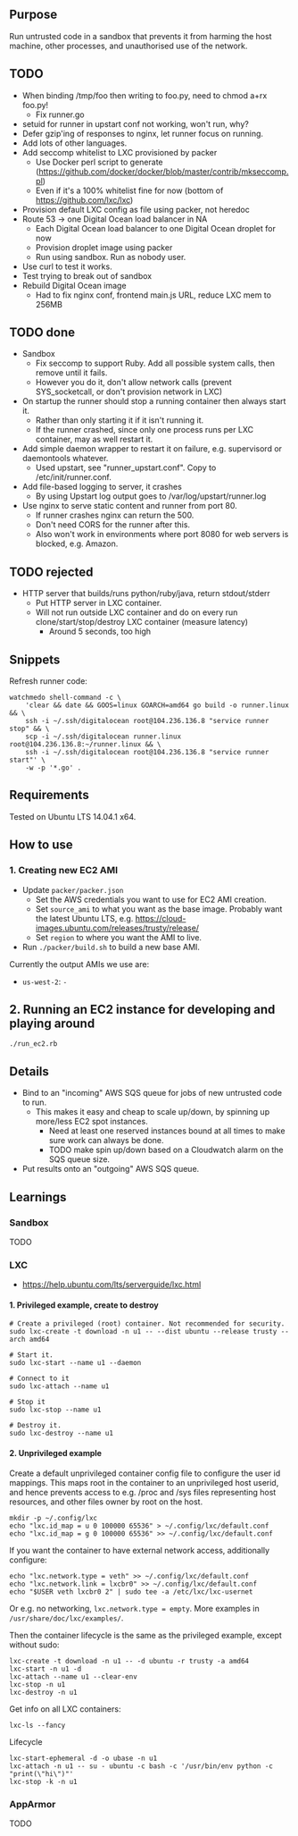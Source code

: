 ## Purpose

Run untrusted code in a sandbox that prevents it from harming the host machine, other processes, and unauthorised use of the network.

## TODO

-   When binding /tmp/foo then writing to foo.py, need to chmod a+rx foo.py!
    -   Fix runner.go
-   setuid for runner in upstart conf not working, won't run, why?
-   Defer gzip'ing of responses to nginx, let runner focus on running.
-   Add lots of other languages.
-   Add seccomp whitelist to LXC provisioned by packer
    -   Use Docker perl script to generate (https://github.com/docker/docker/blob/master/contrib/mkseccomp.pl)
    -   Even if it's a 100% whitelist fine for now (bottom of https://github.com/lxc/lxc)
-   Provision default LXC config as file using packer, not heredoc
-   Route 53 -> one Digital Ocean load balancer in NA
    -   Each Digital Ocean load balancer to one Digital Ocean droplet for now
    -   Provision droplet image using packer
    -   Run using sandbox. Run as nobody user.
-   Use curl to test it works.
-   Test trying to break out of sandbox
-   Rebuild Digital Ocean image
    -   Had to fix nginx conf, frontend main.js URL, reduce LXC mem to 256MB

## TODO done

-   Sandbox
    -   Fix seccomp to support Ruby. Add all possible system calls, then remove until it fails.
    -   However you do it, don't allow network calls (prevent SYS_socketcall, or don't provision network in LXC)
-   On startup the runner should stop a running container then always start it.
    -   Rather than only starting it if it isn't running it.
    -   If the runner crashed, since only one process runs per LXC container, may as well restart it.
-   Add simple daemon wrapper to restart it on failure, e.g. supervisord or daemontools whatever.
    -   Used upstart, see "runner_upstart.conf". Copy to /etc/init/runner.conf.
-   Add file-based logging to server, it crashes
    -   By using Upstart log output goes to /var/log/upstart/runner.log
-   Use nginx to serve static content and runner from port 80.
    -   If runner crashes nginx can return the 500.
    -   Don't need CORS for the runner after this.
    -   Also won't work in environments where port 8080 for web servers is blocked, e.g. Amazon.

## TODO rejected

-   HTTP server that builds/runs python/ruby/java, return stdout/stderr
    -   Put HTTP server in LXC container.
    -   Will not run outside LXC container and do on every run clone/start/stop/destroy LXC container (measure latency)
        -   Around 5 seconds, too high

## Snippets

Refresh runner code:

```
watchmedo shell-command -c \
    'clear && date && GOOS=linux GOARCH=amd64 go build -o runner.linux && \
    ssh -i ~/.ssh/digitalocean root@104.236.136.8 "service runner stop" && \
    scp -i ~/.ssh/digitalocean runner.linux root@104.236.136.8:~/runner.linux && \
    ssh -i ~/.ssh/digitalocean root@104.236.136.8 "service runner start"' \
    -w -p '*.go' .
```

## Requirements

Tested on Ubuntu LTS 14.04.1 x64.

## How to use

### 1. Creating new EC2 AMI

-   Update `packer/packer.json`
    -   Set the AWS credentials you want to use for EC2 AMI creation.
    -   Set `source_ami` to what you want as the base image. Probably want the latest Ubuntu LTS, e.g. https://cloud-images.ubuntu.com/releases/trusty/release/
    -   Set `region` to where you want the AMI to live.
-   Run `./packer/build.sh` to build a new base AMI.

Currently the output AMIs we use are:

-   `us-west-2`: `-`

## 2. Running an EC2 instance for developing and playing around

`./run_ec2.rb`

## Details

-   Bind to an "incoming" AWS SQS queue for jobs of new untrusted code to run.
    -   This makes it easy and cheap to scale up/down, by spinning up more/less EC2 spot instances.
        -   Need at least one reserved instances bound at all times to make sure work can always be done.
        -   TODO make spin up/down based on a Cloudwatch alarm on the SQS queue size.
-   Put results onto an "outgoing" AWS SQS queue.

## Learnings

### Sandbox

TODO

### LXC

-   https://help.ubuntu.com/lts/serverguide/lxc.html

#### 1. Privileged example, create to destroy

```
# Create a privileged (root) container. Not recommended for security.
sudo lxc-create -t download -n u1 -- --dist ubuntu --release trusty --arch amd64

# Start it.
sudo lxc-start --name u1 --daemon

# Connect to it
sudo lxc-attach --name u1

# Stop it
sudo lxc-stop --name u1

# Destroy it.
sudo lxc-destroy --name u1
```

#### 2. Unprivileged example

Create a default unprivileged container config file to configure the user id mappings. This maps root in the container to an unprivileged host userid, and hence prevents access to e.g. /proc and /sys files representing host resources, and other files owner by root on the host.

```
mkdir -p ~/.config/lxc
echo "lxc.id_map = u 0 100000 65536" > ~/.config/lxc/default.conf
echo "lxc.id_map = g 0 100000 65536" >> ~/.config/lxc/default.conf
```

If you want the container to have external network access, additionally configure:

```
echo "lxc.network.type = veth" >> ~/.config/lxc/default.conf
echo "lxc.network.link = lxcbr0" >> ~/.config/lxc/default.conf
echo "$USER veth lxcbr0 2" | sudo tee -a /etc/lxc/lxc-usernet
```

Or e.g. no networking, `lxc.network.type = empty`. More examples in `/usr/share/doc/lxc/examples/`.

Then the container lifecycle is the same as the privileged example, except without sudo:

```
lxc-create -t download -n u1 -- -d ubuntu -r trusty -a amd64
lxc-start -n u1 -d
lxc-attach --name u1 --clear-env
lxc-stop -n u1
lxc-destroy -n u1
```

Get info on all LXC containers:

```
lxc-ls --fancy
```

Lifecycle

```
lxc-start-ephemeral -d -o ubase -n u1
lxc-attach -n u1 -- su - ubuntu -c bash -c '/usr/bin/env python -c "print(\"hi\")"'
lxc-stop -k -n u1
```

### AppArmor

TODO